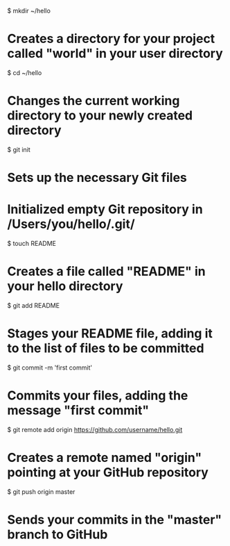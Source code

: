 $ mkdir ~/hello
# Creates a directory for your project called "world" in your user directory

$ cd ~/hello
# Changes the current working directory to your newly created directory

$ git init
# Sets up the necessary Git files
# Initialized empty Git repository in /Users/you/hello/.git/

$ touch README
# Creates a file called "README" in your hello directory



$ git add README
# Stages your README file, adding it to the list of files to be committed

$ git commit -m 'first commit'
# Commits your files, adding the message "first commit"




$ git remote add origin https://github.com/username/hello.git
# Creates a remote named "origin" pointing at your GitHub repository

$ git push origin master
# Sends your commits in the "master" branch to GitHub
